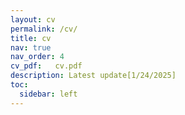 ```yaml
---
layout: cv
permalink: /cv/
title: cv
nav: true
nav_order: 4
cv_pdf:   cv.pdf
description: Latest update[1/24/2025] 
toc:
  sidebar: left
---
```

